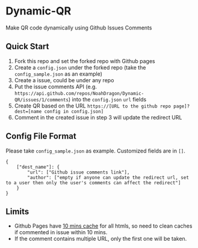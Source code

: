 # Dynamic-QR

Make QR code dynamically using Github Issues Comments

## Quick Start

1. Fork this repo and set the forked repo with Github pages
2. Create a `config.json` under the forked repo (take the `config_sample.json` as an example)
3. Create a issue, could be under any repo
4. Put the issue comments API (e.g. `https://api.github.com/repos/NoahDragon/Dynamic-QR/issues/1/comments`) into the `config.json` `url` fields
5. Create QR based on the URL `https://[URL to the github repo page]?dest=[name config in config.json]`
6. Comment in the created issue in step 3 will update the redirect URL

## Config File Format

Please take `config_sample.json` as example. Customized fields are in `[]`.

```
{
	["dest_name"]: {
		"url": ["Github issue comments link"],
		"author": ["empty if anyone can update the redirect url, set to a user then only the user's comments can affect the redirect"]
	}
}
```

## Limits

* Github Pages have [10 mins cache](https://webapps.stackexchange.com/questions/44871/caching-assets-in-github-pages-github-io) for all htmls, so need to clean caches if commented in issue within 10 mins.
* If the comment contains multiple URL, only the first one will be taken.